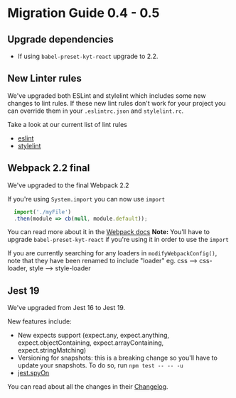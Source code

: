 # Migration Guide 0.4 - 0.5

## Upgrade dependencies
- If using `babel-preset-kyt-react` upgrade to 2.2.

## New Linter rules
We've upgraded both ESLint and stylelint which includes some new changes to lint rules. If these new lint rules don't work for your project you can override them in your `.eslintrc.json` and `stylelint.rc`.

Take a look at our current list of lint rules
- [eslint](/packages/eslint-config-kyt)
- [stylelint](/packages/stylelint-config-kyt)

## Webpack 2.2 final
We've upgraded to the final Webpack 2.2

If you're using `System.import` you can now use `import`
```js
  import('./myFile')
  .then(module => cb(null, module.default));
```
You can read more about it in the [Webpack docs](https://webpack.js.org/guides/code-splitting-import/#dynamic-import)
**Note:** You'll have to upgrade `babel-preset-kyt-react` if you're using it in order to use the `import`

If you are currently searching for any loaders in `modifyWebpackConfig()`, note that they have been renamed to include "loader"
eg. css --> css-loader, style --> style-loader

## Jest 19
We've upgraded from Jest 16 to Jest 19.

New features include:
- New expects support (expect.any, expect.anything, expect.objectContaining, expect.arrayContaining, expect.stringMatching)
- Versioning for snapshots: this is a breaking change so you'll have to update your snapshots. To do so, run `npm test -- -- -u`
-  [jest.spyOn](http://facebook.github.io/jest/docs/jest-object.html#jestspyonobject-methodname)

You can read about all the changes in their [Changelog](https://github.com/facebook/jest/blob/master/CHANGELOG.md).
